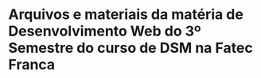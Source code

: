 # Arquivos e materiais da matéria de Desenvolvimento Web do 3º Semestre do curso de DSM na Fatec Franca
